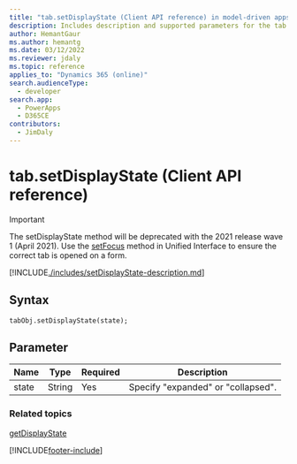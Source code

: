 ```yaml
---
title: "tab.setDisplayState (Client API reference) in model-driven apps| MicrosoftDocs"
description: Includes description and supported parameters for the tab.setDisplayState method.
author: HemantGaur
ms.author: hemantg
ms.date: 03/12/2022
ms.reviewer: jdaly
ms.topic: reference
applies_to: "Dynamics 365 (online)"
search.audienceType: 
  - developer
search.app: 
  - PowerApps
  - D365CE
contributors:
  - JimDaly
---
```

# tab.setDisplayState (Client API reference)

> [!IMPORTANT]
> The setDisplayState method will be deprecated with the 2021 release wave 1 (April 2021). Use the [setFocus](setfocus.md) method in Unified Interface to ensure the correct tab is opened on a form.

[!INCLUDE[./includes/setDisplayState-description.md](./includes/setDisplayState-description.md)]

## Syntax

`tabObj.setDisplayState(state);`

## Parameter

|Name|Type|Required|Description|
|--|--|--|--|
|state|String|Yes|Specify "expanded" or "collapsed".|

### Related topics

[getDisplayState](getDisplayState.md)





[!INCLUDE[footer-include](../../../../../includes/footer-banner.md)]